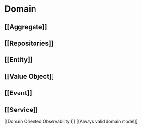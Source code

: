 # Domain
## [[Aggregate]]
## [[Repositories]]
## [[Entity]]
## [[Value Object]]
## [[Event]]
## [[Service]]

[[Domain Oriented Observability 1]] 
[[Always valid domain model]]
